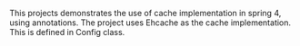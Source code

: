 This projects demonstrates the use of cache implementation in 
spring 4, using annotations. The project uses Ehcache as the 
cache implementation. This is defined in Config class. 